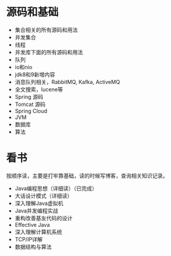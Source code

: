 # 源码和基础

- 集合相关的所有源码和用法
- 并发集合
- 线程
- 并发库下面的所有源码和用法
- 队列
- io和nio
- jdk8和9新增内容
- 消息队列相关，RabbitMQ, Kafka, ActiveMQ
- 全文搜索，lucene等
- Spring 源码
- Tomcat 源码
- Spring Cloud
- JVM
- 数据库
- 算法

# 看书
按顺序读，主要是打牢靠基础，读的时候写博客，查询相关知识记录。

* Java编程思想（详细读）（已完成）
* 大话设计模式（详细读）
* 深入理解Java虚拟机
* Java并发编程实战
* 重构改善基友代码的设计
* Effective Java
* 深入理解计算机系统
* TCP/IP详解
* 数据结构与算法
